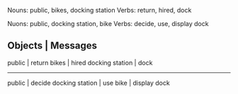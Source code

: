 Nouns: public, bikes, docking station
Verbs: return, hired, dock

Nuons: public, docking station, bike
Verbs: decide, use, display dock




Objects         | Messages
----------------------------------
public          | return
bikes           | hired
docking station | dock


----------------------------------
public          | decide
docking station | use
bike            | display dock